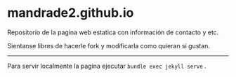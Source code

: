 # mandrade2.github.io

Repositorio de la pagina web estatica con información de contacto y etc.

Sientanse libres de hacerle fork y modificarla como quieran si gustan.

---

Para servir localmente la pagina ejecutar  `bundle exec jekyll serve` .
